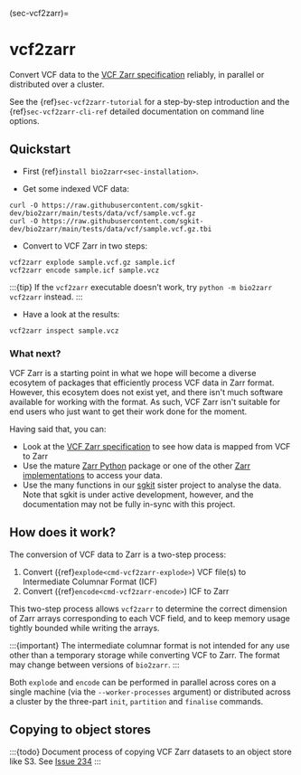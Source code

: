(sec-vcf2zarr)=
# vcf2zarr

Convert VCF data to the
[VCF Zarr specification](https://github.com/sgkit-dev/vcf-zarr-spec/)
reliably, in parallel or distributed over a cluster.

See the {ref}`sec-vcf2zarr-tutorial` for a step-by-step introduction
and the {ref}`sec-vcf2zarr-cli-ref` detailed documentation on
command line options.


## Quickstart

- First {ref}`install bio2zarr<sec-installation>`.


- Get some indexed VCF data:

```
curl -O https://raw.githubusercontent.com/sgkit-dev/bio2zarr/main/tests/data/vcf/sample.vcf.gz
curl -O https://raw.githubusercontent.com/sgkit-dev/bio2zarr/main/tests/data/vcf/sample.vcf.gz.tbi
```

- Convert to VCF Zarr in two steps:

```
vcf2zarr explode sample.vcf.gz sample.icf
vcf2zarr encode sample.icf sample.vcz
```

:::{tip}
If the ``vcf2zarr`` executable doesn't work, try ``python -m bio2zarr vcf2zarr``
instead.
:::

- Have a look at the results:

```
vcf2zarr inspect sample.vcz
```

### What next?

VCF Zarr is a starting point in what we hope will become a diverse ecosytem
of packages that efficiently process VCF data in Zarr format. However, this
ecosytem does not exist yet, and there isn't much software available
for working with the format. As such, VCF Zarr isn't suitable for end users
who just want to get their work done for the moment.

Having said that, you can:

- Look at the [VCF Zarr specification](https://github.com/sgkit-dev/vcf-zarr-spec/)
  to see how data is mapped from VCF to Zarr
- Use the mature [Zarr Python](https://zarr.readthedocs.io/en/stable/) package or
one of the other [Zarr implementations](https://zarr.dev/implementations/) to access
your data.
- Use the many functions in our [sgkit](https://sgkit-dev.github.io/sgkit/latest/)
sister project to analyse the data. Note that sgkit is under active development,
however, and the documentation may not be fully in-sync with this project.



## How does it work?
The conversion of VCF data to Zarr is a two-step process:

1. Convert ({ref}`explode<cmd-vcf2zarr-explode>`) VCF file(s) to
    Intermediate Columnar Format (ICF)
2. Convert ({ref}`encode<cmd-vcf2zarr-encode>`) ICF to Zarr

This two-step process allows `vcf2zarr` to determine the correct
dimension of Zarr arrays corresponding to each VCF field, and
to keep memory usage tightly bounded while writing the arrays.

:::{important}
The intermediate columnar format is not intended for any use
other than a temporary storage while converting VCF to Zarr.
The format may change between versions of `bio2zarr`.
:::

Both ``explode`` and ``encode`` can be performed in parallel
across cores on a single machine (via the ``--worker-processes`` argument)
or distributed across a cluster by the three-part ``init``, ``partition``
and ``finalise`` commands.

## Copying to object stores

:::{todo}
Document process of copying VCF Zarr datasets to an object store like S3.
See [Issue 234](https://github.com/sgkit-dev/bio2zarr/issues/234)
:::

